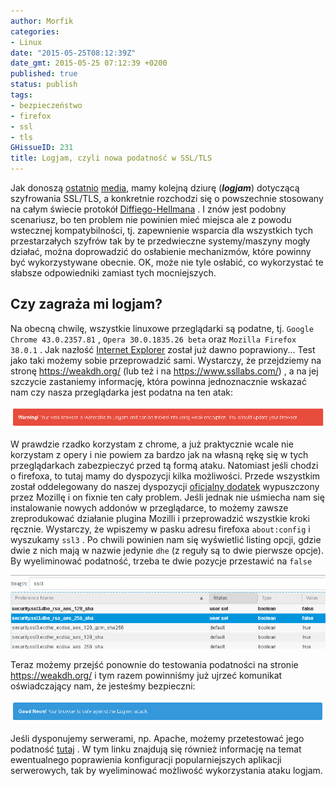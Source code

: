 ```yaml
---
author: Morfik
categories:
- Linux
date: "2015-05-25T08:12:39Z"
date_gmt: 2015-05-25 07:12:39 +0200
published: true
status: publish
tags:
- bezpieczeństwo
- firefox
- ssl
- tls
GHissueID: 231
title: Logjam, czyli nowa podatność w SSL/TLS
---
```


Jak donoszą [ostatnio](https://blog.cryptographyengineering.com/2015/05/22/attack-of-week-logjam/)
[media](https://niebezpiecznik.pl/post/logjam-nowa-podatnosc-w-protokolach-https-ssh-i-ipsec/), mamy
kolejną dziurę (***logjam***) dotyczącą szyfrowania SSL/TLS, a konkretnie rozchodzi się o
powszechnie stosowany na całym świecie protokół
[Diffiego-Hellmana](https://pl.wikipedia.org/wiki/Protok%C3%B3%C5%82_Diffiego-Hellmana) . I znów
jest podobny scenariusz, bo ten problem nie powinien mieć miejsca ale z powodu wstecznej
kompatybilności, tj. zapewnienie wsparcia dla wszystkich tych przestarzałych szyfrów tak by te
przedwieczne systemy/maszyny mogły działać, można doprowadzić do osłabienie mechanizmów, które
powinny być wykorzystywane obecnie. OK, może nie tyle osłabić, co wykorzystać te słabsze
odpowiedniki zamiast tych mocniejszych.

<!--more-->
## Czy zagraża mi logjam?

Na obecną chwilę, wszystkie linuxowe przeglądarki są podatne, tj. `Google Chrome 43.0.2357.81` ,
`Opera 30.0.1835.26 beta` oraz `Mozilla Firefox 38.0.1` . Jak nazłość [Internet
Explorer](https://technet.microsoft.com/en-us/library/security/ms15-055.aspx) został już dawno
poprawiony... Test jako taki możemy sobie przeprowadzić sami. Wystarczy, że przejdziemy na stronę
<https://weakdh.org/> (lub też i na <https://www.ssllabs.com/>) , a na jej szczycie zastaniemy
informację, która powinna jednoznacznie wskazać nam czy nasza przeglądarka jest podatna na ten atak:

![](/img/2015/05/1.brak-dopornosci-na-logjam.png#huge)

W prawdzie rzadko korzystam z chrome, a już praktycznie wcale nie korzystam z opery i nie powiem za
bardzo jak na własną rękę się w tych przeglądarkach zabezpieczyć przed tą formą ataku. Natomiast
jeśli chodzi o firefoxa, to tutaj mamy do dyspozycji kilka możliwości. Przede wszystkim został
oddelegowany do naszej dyspozycji [oficjalny
dodatek](https://addons.mozilla.org/en-US/firefox/addon/disable-dhe/) wypuszczony przez Mozillę i on
fixnie ten cały problem. Jeśli jednak nie uśmiecha nam się instalowanie nowych addonów w
przeglądarce, to możemy zawsze zreprodukować działanie plugina Mozilli i przeprowadzić wszystkie
kroki ręcznie. Wystarczy, że wpiszemy w pasku adresu firefoxa `about:config` i wyszukamy `ssl3` . Po
chwili powinien nam się wyświetlić listing opcji, gdzie dwie z nich mają w nazwie jedynie `dhe` (z
reguły są to dwie pierwsze opcje). By wyeliminować podatność, trzeba te dwie pozycje przestawić na
`false`

![](/img/2015/05/2.uodparnianie-firefoxa-na-logjam.png#huge)

Teraz możemy przejść ponownie do testowania podatności na stronie <https://weakdh.org/> i tym razem
powinniśmy już ujrzeć komunikat oświadczający nam, że jesteśmy bezpieczni:

![](/img/2015/05/3.odpornosc-na-logjam.png#huge)

Jeśli dysponujemy serwerami, np. Apache, możemy przetestować jego podatność
[tutaj](https://weakdh.org/sysadmin.html) . W tym linku znajdują się również informację na temat
ewentualnego poprawienia konfiguracji popularniejszych aplikacji serwerowych, tak by wyeliminować
możliwość wykorzystania ataku logjam.
